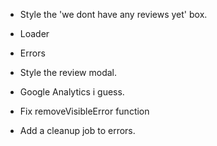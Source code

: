 - Style the 'we dont have any reviews yet' box.
- Loader
- Errors
- Style the review modal.
- Google Analytics i guess.

- Fix removeVisibleError function
- Add a cleanup job to errors.